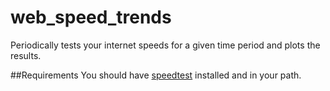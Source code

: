 # web_speed_trends

Periodically tests your internet speeds for a given time period and plots the results.


##Requirements
You should have [speedtest](https://github.com/sivel/speedtest-cli) installed and in your path.
